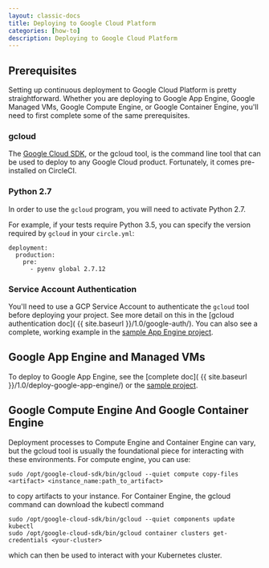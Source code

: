 ```yaml
---
layout: classic-docs
title: Deploying to Google Cloud Platform
categories: [how-to]
description: Deploying to Google Cloud Platform
---
```


## Prerequisites

Setting up continuous deployment to Google Cloud Platform is pretty 
straightforward. Whether you are deploying to Google App Engine, Google Managed 
VMs, Google Compute Engine, or Google Container Engine, you'll need to first 
complete some of the same prerequisites.

### gcloud

The [Google Cloud SDK](https://cloud.google.com/sdk/), or the gcloud tool, is 
the command line tool that can be used to deploy to any Google Cloud product. 
Fortunately, it comes pre-installed on CircleCI.

### Python 2.7

In order to use the `gcloud` program, you will need to activate Python 2.7.

For example, if your tests require Python 3.5, you can specify the version required by `gcloud` in your `circle.yml`:

```
deployment:
  production:
    pre:
      - pyenv global 2.7.12
```

### Service Account Authentication

You'll need to use a GCP Service Account to authenticate the `gcloud` tool 
before deploying your project. See more detail on this in the 
[gcloud authentication doc]( {{ site.baseurl }}/1.0/google-auth/). You can also see 
a complete, working example in the 
[sample App Engine project](https://github.com/GoogleCloudPlatform/continuous-deployment-circle).

## Google App Engine and Managed VMs

To deploy to Google App Engine, see the 
[complete doc]( {{ site.baseurl }}/1.0/deploy-google-app-engine/) or the 
[sample project](https://github.com/GoogleCloudPlatform/continuous-deployment-circle).

## Google Compute Engine And Google Container Engine

Deployment processes to Compute Engine and Container Engine can vary, but the 
gcloud tool is usually the foundational piece for interacting with these 
environments. For compute engine, you can use:

```
sudo /opt/google-cloud-sdk/bin/gcloud --quiet compute copy-files <artifact> <instance_name:path_to_artifact>
```

to copy artifacts to your instance. For Container Engine, the gcloud command can download the kubectl command

```
sudo /opt/google-cloud-sdk/bin/gcloud --quiet components update kubectl
sudo /opt/google-cloud-sdk/bin/gcloud container clusters get-credentials <your-cluster>
```

which can then be used to interact with your Kubernetes cluster.
